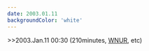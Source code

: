 ```yaml
---
date: 2003.01.11
backgroundColor: 'white'
---
```


\>>2003.Jan.11 00:30 (210minutes, [WNUR](http://www.wnur.org/), etc)
